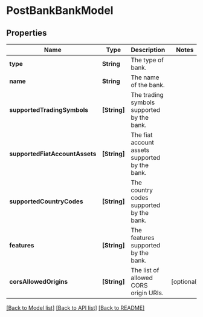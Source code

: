 # PostBankBankModel

## Properties
Name | Type | Description | Notes
------------ | ------------- | ------------- | -------------
**type** | **String** | The type of bank. | 
**name** | **String** | The name of the bank. | 
**supportedTradingSymbols** | **[String]** | The trading symbols supported by the bank. | 
**supportedFiatAccountAssets** | **[String]** | The fiat account assets supported by the bank. | 
**supportedCountryCodes** | **[String]** | The country codes supported by the bank. | 
**features** | **[String]** | The features supported by the bank. | 
**corsAllowedOrigins** | **[String]** | The list of allowed CORS origin URIs. | [optional] 

[[Back to Model list]](../README.md#documentation-for-models) [[Back to API list]](../README.md#documentation-for-api-endpoints) [[Back to README]](../README.md)


